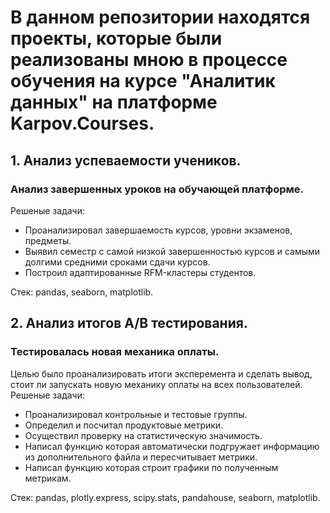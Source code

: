 # **В данном репозитории находятся проекты, которые были реализованы мною в процессе обучения на курсе "Аналитик данных" на платформе Karpov.Courses.** 
## 1. Анализ успеваемости учеников.  
###   Анализ завершенных уроков на обучающей платформе.  
   Решеные задачи:  
   - Проанализировал завершаемость курсов, уровни экзаменов, предметы.
   - Выявил семестр с самой низкой завершенностью курсов и самыми долгими средними сроками сдачи курсов.
   - Построил адаптированные RFM-кластеры студентов.

Стек: pandas, seaborn, matplotlib.

     
## 2. Анализ итогов A/B тестирования.  
###   Тестировалась новая механика оплаты.  
   Целью было проанализировать итоги эксперемента и сделать вывод, стоит ли запускать новую механику оплаты на всех пользователей.  
   Решеные задачи:
   - Проанализировал контрольные и тестовые группы.
   - Определил и посчитал продуктовые метрики.
   - Осуществил проверку на статистическую значимость.
   - Написал функцию которая автоматически подгружает информацию из дополнительного файла и пересчитывает метрики.
   - Написал функцию которая строит графики по полученным метрикам.

Стек: pandas, plotly.express, scipy.stats, pandahouse, seaborn, matplotlib.
   
